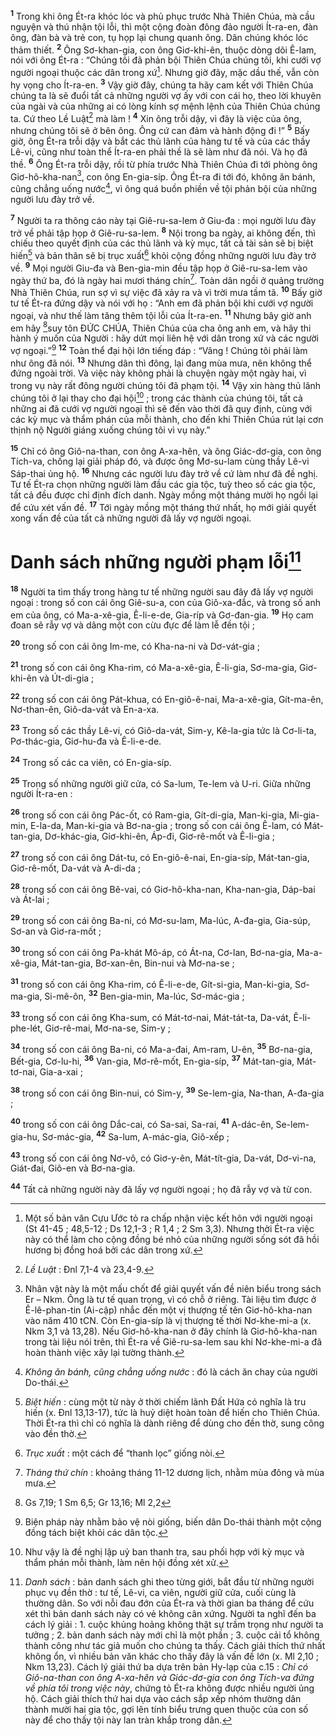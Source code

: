<sup><b>1</b></sup> Trong khi ông Ét-ra khóc lóc và phủ phục trước Nhà Thiên Chúa, mà cầu nguyện và thú nhận tội lỗi, thì một cộng đoàn đông đảo người Ít-ra-en, đàn ông, đàn bà và trẻ con, tụ họp lại chung quanh ông. Dân chúng khóc lóc thảm thiết. <sup><b>2</b></sup> Ông Sơ-khan-gia, con ông Giơ-khi-ên, thuộc dòng dõi Ê-lam, nói với ông Ét-ra : “Chúng tôi đã phản bội Thiên Chúa chúng tôi, khi cưới vợ người ngoại thuộc các dân trong xứ[^1]. Nhưng giờ đây, mặc dầu thế, vẫn còn hy vọng cho Ít-ra-en. <sup><b>3</b></sup> Vậy giờ đây, chúng ta hãy cam kết với Thiên Chúa chúng ta là sẽ đuổi tất cả những người vợ ấy với con cái họ, theo lời khuyên của ngài và của những ai có lòng kính sợ mệnh lệnh của Thiên Chúa chúng ta. Cứ theo Lề Luật[^2] mà làm ! <sup><b>4</b></sup> Xin ông trỗi dậy, vì đây là việc của ông, nhưng chúng tôi sẽ ở bên ông. Ông cứ can đảm và hành động đi !” <sup><b>5</b></sup> Bấy giờ, ông Ét-ra trỗi dậy và bắt các thủ lãnh của hàng tư tế và của các thầy Lê-vi, cũng như toàn thể Ít-ra-en phải thề là sẽ làm như đã nói. Và họ đã thề. <sup><b>6</b></sup> Ông Ét-ra trỗi dậy, rồi từ phía trước Nhà Thiên Chúa đi tới phòng ông Giơ-hô-kha-nan[^3], con ông En-gia-síp. Ông Ét-ra đi tới đó, không ăn bánh, cũng chẳng uống nước[^4], vì ông quá buồn phiền về tội phản bội của những người lưu đày trở về.

<sup><b>7</b></sup> Người ta ra thông cáo này tại Giê-ru-sa-lem ở Giu-đa : mọi người lưu đày trở về phải tập họp ở Giê-ru-sa-lem. <sup><b>8</b></sup> Nội trong ba ngày, ai không đến, thì chiếu theo quyết định của các thủ lãnh và kỳ mục, tất cả tài sản sẽ bị biệt hiến[^5] và bản thân sẽ bị trục xuất[^6] khỏi cộng đồng những người lưu đày trở về. <sup><b>9</b></sup> Mọi người Giu-đa và Ben-gia-min đều tập họp ở Giê-ru-sa-lem vào ngày thứ ba, đó là ngày hai mươi tháng chín[^7]. Toàn dân ngồi ở quảng trường Nhà Thiên Chúa, run sợ vì sự việc đã xảy ra và vì trời mưa tầm tã. <sup><b>10</b></sup> Bấy giờ tư tế Ét-ra đứng dậy và nói với họ : “Anh em đã phản bội khi cưới vợ người ngoại, và như thế làm tăng thêm tội lỗi của Ít-ra-en. <sup><b>11</b></sup> Nhưng bây giờ anh em hãy [^1*]suy tôn ĐỨC CHÚA, Thiên Chúa của cha ông anh em, và hãy thi hành ý muốn của Người : hãy dứt mọi liên hệ với dân trong xứ và các người vợ ngoại.”[^8] <sup><b>12</b></sup> Toàn thể đại hội lớn tiếng đáp : “Vâng ! Chúng tôi phải làm như ông đã nói. <sup><b>13</b></sup> Nhưng dân thì đông, lại đang mùa mưa, nên không thể đứng ngoài trời. Và việc này không phải là chuyện ngày một ngày hai, vì trong vụ này rất đông người chúng tôi đã phạm tội. <sup><b>14</b></sup> Vậy xin hàng thủ lãnh chúng tôi ở lại thay cho đại hội[^9] ; trong các thành của chúng tôi, tất cả những ai đã cưới vợ người ngoại thì sẽ đến vào thời đã quy định, cùng với các kỳ mục và thẩm phán của mỗi thành, cho đến khi Thiên Chúa rút lại cơn thịnh nộ Người giáng xuống chúng tôi vì vụ này.”

<sup><b>15</b></sup> Chỉ có ông Giô-na-than, con ông A-xa-hên, và ông Giác-dơ-gia, con ông Tích-va, chống lại giải pháp đó, và được ông Mơ-su-lam cùng thầy Lê-vi Sáp-thai ủng hộ. <sup><b>16</b></sup> Nhưng các người lưu đày trở về cứ làm như đã đề nghị. Tư tế Ét-ra chọn những người làm đầu các gia tộc, tuỳ theo số các gia tộc, tất cả đều được chỉ định đích danh. Ngày mồng một tháng mười họ ngồi lại để cứu xét vấn đề. <sup><b>17</b></sup> Tới ngày mồng một tháng thứ nhất, họ mới giải quyết xong vấn đề của tất cả những người đã lấy vợ người ngoại.

# Danh sách những người phạm lỗi[^10]
<sup><b>18</b></sup> Người ta tìm thấy trong hàng tư tế những người sau đây đã lấy vợ người ngoại : trong số con cái ông Giê-su-a, con của Giô-xa-đắc, và trong số anh em của ông, có Ma-a-xê-gia, Ê-li-e-de, Gia-ríp và Gơ-đan-gia. <sup><b>19</b></sup> Họ cam đoan sẽ rẫy vợ và dâng một con cừu đực để làm lễ đền tội ;

<sup><b>20</b></sup> trong số con cái ông Im-me, có Kha-na-ni và Dơ-vát-gia ;

<sup><b>21</b></sup> trong số con cái ông Kha-rim, có Ma-a-xê-gia, Ê-li-gia, Sơ-ma-gia, Giơ-khi-ên và Út-di-gia ;

<sup><b>22</b></sup> trong số con cái ông Pát-khua, có En-giô-ê-nai, Ma-a-xê-gia, Gít-ma-ên, Nơ-than-ên, Giô-da-vát và En-a-xa.

<sup><b>23</b></sup> Trong số các thầy Lê-vi, có Giô-da-vát, Sim-y, Kê-la-gia tức là Cơ-li-ta, Pơ-thác-gia, Giơ-hu-đa và Ê-li-e-de.

<sup><b>24</b></sup> Trong số các ca viên, có En-gia-síp.

<sup><b>25</b></sup> Trong số những người giữ cửa, có Sa-lum, Te-lem và U-ri. Giữa những người Ít-ra-en :

<sup><b>26</b></sup> trong số con cái ông Pác-ốt, có Ram-gia, Gít-di-gia, Man-ki-gia, Mi-gia-min, E-la-da, Man-ki-gia và Bơ-na-gia ; trong số con cái ông Ê-lam, có Mát-tan-gia, Dơ-khác-gia, Giơ-khi-ên, Áp-đi, Giơ-rê-mốt và Ê-li-gia ;

<sup><b>27</b></sup> trong số con cái ông Dát-tu, có En-giô-ê-nai, En-gia-síp, Mát-tan-gia, Giơ-rê-mốt, Da-vát và A-di-da ;

<sup><b>28</b></sup> trong số con cái ông Bê-vai, có Giơ-hô-kha-nan, Kha-nan-gia, Dáp-bai và Át-lai ;

<sup><b>29</b></sup> trong số con cái ông Ba-ni, có Mơ-su-lam, Ma-lúc, A-đa-gia, Gia-súp, Sơ-an và Giơ-ra-mốt ;

<sup><b>30</b></sup> trong số con cái ông Pa-khát Mô-áp, có Át-na, Cơ-lan, Bơ-na-gia, Ma-a-xê-gia, Mát-tan-gia, Bơ-xan-ên, Bin-nui và Mơ-na-se ;

<sup><b>31</b></sup> trong số con cái ông Kha-rim, có Ê-li-e-de, Gít-si-gia, Man-ki-gia, Sơ-ma-gia, Si-mê-ôn, <sup><b>32</b></sup> Ben-gia-min, Ma-lúc, Sơ-mác-gia ;

<sup><b>33</b></sup> trong số con cái ông Kha-sum, có Mát-tơ-nai, Mát-tát-ta, Da-vát, Ê-li-phe-lét, Giơ-rê-mai, Mơ-na-se, Sim-y ;

<sup><b>34</b></sup> trong số con cái ông Ba-ni, có Ma-a-đai, Am-ram, U-ên, <sup><b>35</b></sup> Bơ-na-gia, Bết-gia, Cơ-lu-hi, <sup><b>36</b></sup> Van-gia, Mơ-rê-mốt, En-gia-síp, <sup><b>37</b></sup> Mát-tan-gia, Mát-tơ-nai, Gia-a-xai ;

<sup><b>38</b></sup> trong số con cái ông Bin-nui, có Sim-y, <sup><b>39</b></sup> Se-lem-gia, Na-than, A-đa-gia ;

<sup><b>40</b></sup> trong số con cái ông Dắc-cai, có Sa-sai, Sa-rai, <sup><b>41</b></sup> A-dác-ên, Se-lem-gia-hu, Sơ-mác-gia, <sup><b>42</b></sup> Sa-lum, A-mác-gia, Giô-xếp ;

<sup><b>43</b></sup> trong số con cái ông Nơ-vô, có Giơ-y-ên, Mát-tít-gia, Da-vát, Dơ-vi-na, Giát-đai, Giô-en và Bơ-na-gia.

<sup><b>44</b></sup> Tất cả những người này đã lấy vợ người ngoại ; họ đã rẫy vợ và từ con.

[^1]: Một số bản văn Cựu Ước tỏ ra chấp nhận việc kết hôn với người ngoại (St 41-45 ; 48,5-12 ; Ds 12,1-3 ; R 1,4 ; 2 Sm 3,3). Nhưng thời Ét-ra việc này có thể làm cho cộng đồng bé nhỏ của những người sống sót đã hồi hương bị đồng hoá bởi các dân trong xứ.
[^2]: <i>Lề Luật</i> : Đnl 7,1-4 và 23,4-9.
[^3]: Nhân vật này là một mấu chốt để giải quyết vấn đề niên biểu trong sách Er – Nkm. Ông là tư tế quan trọng, vì có chỗ ở riêng. Tài liệu tìm được ở Ê-lê-phan-tin (Ai-cập) nhắc đến một vị thượng tế tên Giơ-hô-kha-nan vào năm 410 tCN. Còn En-gia-síp là vị thượng tế thời Nơ-khe-mi-a (x. Nkm 3,1 và 13,28). Nếu Giơ-hô-kha-nan ở đây chính là Giơ-hô-kha-nan trong tài liệu nói trên, thì Ét-ra về Giê-ru-sa-lem sau khi Nơ-khe-mi-a đã hoàn thành việc xây lại tường thành.
[^4]: <i>Không ăn bánh, cũng chẳng uống nước</i> : đó là cách ăn chay của người Do-thái.
[^5]: <i>Biệt hiến</i> : cùng một từ này ở thời chiếm lãnh Đất Hứa có nghĩa là tru hiến (x. Đnl 13,13-17), tức là huỷ diệt hoàn toàn để hiến cho Thiên Chúa. Thời Ét-ra thì chỉ có nghĩa là dành riêng để dùng cho đền thờ, sung công vào đền thờ.
[^6]: <i>Trục xuất</i> : một cách để “thanh lọc” giống nòi.
[^7]: <i>Tháng thứ chín</i> : khoảng tháng 11-12 dương lịch, nhằm mùa đông và mùa mưa.
[^8]: Biện pháp này nhằm bảo vệ nòi giống, biến dân Do-thái thành một cộng đồng tách biệt khỏi các dân tộc.
[^9]: Như vậy là đề nghị lập uỷ ban thanh tra, sau phối hợp với kỳ mục và thẩm phán mỗi thành, làm nên hội đồng xét xử.
[^10]: <i>Danh sách</i> : bản danh sách ghi theo từng giới, bắt đầu từ những người phục vụ đền thờ : tư tế, Lê-vi, ca viên, người giữ cửa, cuối cùng là thường dân. So với nỗi đau đớn của Ét-ra và thời gian ba tháng để cứu xét thì bản danh sách này có vẻ không cân xứng. Người ta nghĩ đến ba cách lý giải : 1. cuộc khủng hoảng không thật sự trầm trọng như người ta tưởng ; 2. bản danh sách này mới chỉ là một phần ; 3. cuộc cải tổ không thành công như tác giả muốn cho chúng ta thấy. Cách giải thích thứ nhất không ổn, vì nhiều bản văn khác cho thấy đây là vấn đề lớn (x. Ml 2,10 ; Nkm 13,23). Cách lý giải thứ ba dựa trên bản Hy-lạp của c.15 : <i>Chỉ có Giô-na-than con ông A-xa-hên và Giác-dơ-gia con ông Tích-va đứng về phía tôi trong việc này</i>, chứng tỏ Ét-ra không được nhiều người ủng hộ. Cách giải thích thứ hai dựa vào cách sắp xếp nhóm thường dân thành mười hai gia tộc, gợi lên tính biểu trưng quen thuộc của con số này để cho thấy tội này lan tràn khắp trong dân.
[^1*]: Gs 7,19; 1 Sm 6,5; Gr 13,16; Ml 2,2
